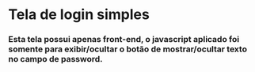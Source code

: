 # Tela de login simples

### Esta tela possui apenas front-end, o javascript aplicado foi somente para exibir/ocultar o botão de mostrar/ocultar texto no campo de password.
